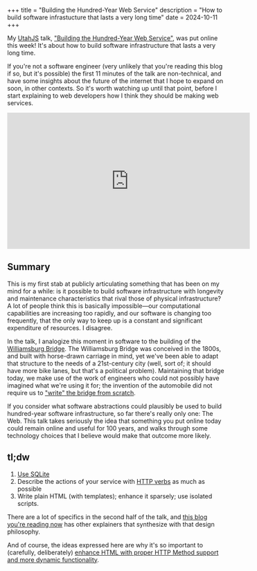 +++
title = "Building the Hundred-Year Web Service"
description = "How to build software infrastucture that lasts a very long time"
date = 2024-10-11
+++

<style>
iframe {
  display: block;
  margin: 10px auto;
}
</style>

My [UtahJS](https://utahjs.com/) talk, ["Building the Hundred-Year Web Service"](https://www.youtube.com/watch?v=lASLZ9TgXyc), was put online this week!
It's about how to build software infrastructure that lasts a very long time.

If you're not a software engineer (very unlikely that you're reading this blog if so, but it's possible) the first 11 minutes of the talk are non-technical, and have some insights about the future of the internet that I hope to expand on soon, in other contexts.
So it's worth watching up until that point, before I start explaining to web developers how I think they should be making web services.

<iframe width="560" height="315" src="https://www.youtube-nocookie.com/embed/lASLZ9TgXyc?si=QbvceWOSzarlGWVr" title="YouTube video player" frameborder="0" allow="accelerometer; autoplay; clipboard-write; encrypted-media; gyroscope; picture-in-picture; web-share" referrerpolicy="strict-origin-when-cross-origin" allowfullscreen></iframe>

## Summary

This is my first stab at publicly articulating something that has been on my mind for a while: is it possible to build software infrastructure with longevity and maintenance characteristics that rival those of physical infrastructure?
A lot of people think this is basically impossible—our computational capabilities are increasing too rapidly, and our software is changing too frequently, that the only way to keep up is a constant and significant expenditure of resources.
I disagree.

In the talk, I analogize this moment in software to the building of the [Williamsburg Bridge](https://en.wikipedia.org/wiki/Williamsburg_Bridge).
The Williamsburg Bridge was conceived in the 1800s, and built with horse-drawn carriage in mind, yet we've been able to adapt that structure to the needs of a 21st-century city (well, sort of; it should have more bike lanes, but that's a political problem).
Maintaining that bridge today, we make use of the work of engineers who could not possibly have imagined what we're using it for; the invention of the automobile did not require us to ["write" the bridge from scratch](https://www.joelonsoftware.com/2000/04/06/things-you-should-never-do-part-i/).

If you consider what software abstractions could plausibly be used to build hundred-year software infrastructure, so far there's really only one: The Web.
This talk takes seriously the idea that something you put online today could remain online and useful for 100 years, and walks through some technology choices that I believe would make that outcome more likely.

## tl;dw

1. [Use SQLite](https://blog.wesleyac.com/posts/consider-sqlite)
2. Describe the actions of your service with [HTTP verbs](https://alexanderpetros.com/triptych/form-http-methods#REST-in%20Practice) as much as possible
3. Write plain HTML (with templates); enhance it sparsely; use isolated scripts.

There are a lot of specifics in the second half of the talk, and [this blog you're reading now](/blog) has other explainers that synthesize with that design philosophy.

And of course, the ideas expressed here are why it's so important to (carefully, deliberately) [enhance HTML with proper HTTP Method support and more dynamic functionality](https://alexanderpetros.com/triptych/).
